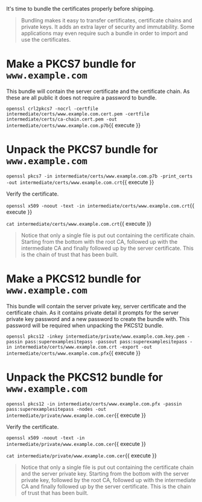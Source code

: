 It's time to bundle the certificates properly before shipping.

> Bundling makes it easy to transfer certificates, certificate chains and private keys. It adds an extra layer of security and immutability. Some applications may even require such a bundle in order to import and use the certificates.

# Make a PKCS7 bundle for `www.example.com`

This bundle will contain the server certificate and the certificate chain. As these are all public it does not require a password to bundle.

`openssl crl2pkcs7 -nocrl -certfile intermediate/certs/www.example.com.cert.pem -certfile intermediate/certs/ca-chain.cert.pem -out intermediate/certs/www.example.com.p7b`{{ execute }}

# Unpack the PKCS7 bundle for `www.example.com`

`openssl pkcs7 -in intermediate/certs/www.example.com.p7b -print_certs -out intermediate/certs/www.example.com.crt`{{ execute }}

Verify the certificate.

`openssl x509 -noout -text -in intermediate/certs/www.example.com.crt`{{ execute }}

`cat intermediate/certs/www.example.com.crt`{{ execute }}

> Notice that only a single file is put out containing the certificate chain. Starting from the bottom with the root CA, followed up with the intermediate CA and finally followed up by the server certificate. This is the chain of trust that has been built.

# Make a PKCS12 bundle for `www.example.com`

This bundle will contain the server private key, server certificate and the certificate chain. As it contains private detail it prompts for the server private key password and a new password to create the bundle with. This password will be required when unpacking the PKCS12 bundle.

`openssl pkcs12 -inkey intermediate/private/www.example.com.key.pem -passin pass:superexamplesitepass -passout pass:superexamplesitepass -in intermediate/certs/www.example.com.crt -export -out intermediate/certs/www.example.com.pfx`{{ execute }}

# Unpack the PKCS12 bundle for `www.example.com`

`openssl pkcs12 -in intermediate/certs/www.example.com.pfx -passin pass:superexamplesitepass -nodes -out intermediate/private/www.example.com.cer`{{ execute }}

Verify the certificate.

`openssl x509 -noout -text -in intermediate/private/www.example.com.cer`{{ execute }}

`cat intermediate/private/www.example.com.cer`{{ execute }}

> Notice that only a single file is put out containing the certificate chain and the server private key. Starting from the bottom with the server private key, followed by the root CA, followed up with the intermediate CA and finally followed up by the server certificate. This is the chain of trust that has been built.